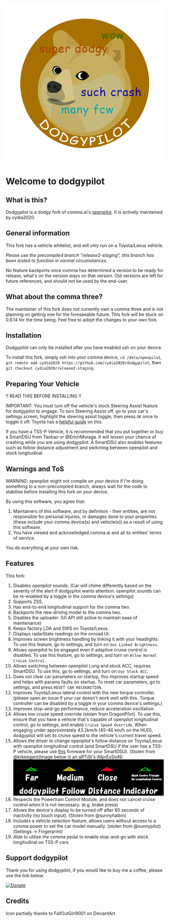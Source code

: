 ![icon partially thanks to FallOutGirl9001 on DeviantArt.](/dodgy_logo.png)
# Welcome to dodgypilot

## What is this?
Dodgypilot is a dodgy fork of comma.ai's [openpilot](https://openpilot.comma.ai). It is actively maintained by cydia2020.

## General information
This fork has a vehicle whitelist, and will only run on a Toyota/Lexus vehicle.

*Please use the precompiled branch "release2-staging", this branch has been tested to function in normal circumstances.*

No feature backports once comma has determined a version to be ready for release, what's on the version stays on that version.
Old versions are left for future references, and should not be used by the end-user.

## What about the comma three?
The maintainer of this fork does not currently own a comma three and is not planning on getting one for the foreseeable future. This fork will be stuck on 0.8.14 for the time being. Feel free to adopt the changes to your own fork.

## Installation
Dodgypilot can only be installed after you have enabled ssh on your device.

To install this fork, simply ssh into your comma device, `cd /data/openpilot`, `git remote add cydia2020 https://github.com/cydia2020/dodgypilot`, then `git checkout cydia2020/release2-staging`.

## Preparing Your Vehicle
‼️ READ THIS BEFORE INSTALLING ‼️

IMPORTANT: You must turn off the vehicle's stock Steering Assist feature for dodgypilot to engage. To turn Steering Assist off, go to your car's settings screen, highlight the steering assist toggle, then press `OK` once to toggle it off. Toyota has a [helpful guide](https://www.youtube.com/watch?v=qEvAua6oobA) on this.

If you have a TSS-P Vehicle, it is recommended that you put together or buy a SmartDSU from Taobao or @ErichMoraga. It will lessen your chance of crashing while you are using dodgypilot. A SmartDSU also enables features such as follow distance adjustment and switching between openpilot and stock longitudinal.

## Warnings and ToS
WARNING: openpilot might not compile on your device if I'm doing something to a non-precompiled branch, always wait for the code to stabilise before installing this fork on your device.

By using this software, you agree that:
1. Maintainers of this software, and by definition - their entities, are not responsible for personal injuries, or damages done to your properties (these include your comma device(s) and vehicle(s)) as a result of using this software.
2. You have viewed and acknowledged comma.ai and all its entities' terms of service.

You do everything at your own risk.

## Features
This fork:
1. Disables openpilot sounds. (Car will chime differently based on the severity of the alert if dodgypilot wants attention. openpilot sounds can be re-enabled by a toggle in the comma device's settings)
2. Supports ZSS.
3. Has end-to-end longitudinal support for the comma two.
4. Backports the new driving model to the comma two.
5. Disables the uploader. (UI API still active to maintain ease of maintenance)
6. Keeps factory LDA and SWS on Toyota/Lexus.
7. Displays radarState readings on the onroad UI.
8. Improves screen brightness handling by linking it with your headlights. To use this feature, go to settings, and turn on `Use Linked Brightness`.
9. Allows openpilot to be engaged even if adaptive cruise control is disabled. To use this feature, go to settings, and turn on `Allow Normal Cruise Control`.
10. Allows switching between openpilot Long and stock ACC, requires SmartDSU. To use this, go to settings, and turn on `Use Stock ACC`.
11. Does not clear car parameters on startup, this improves startup speed and helps with params faults on startup. To reset car parameters, go to settings, and press `RESET CAR RECOGNITION`.
12. Improves Toyota/Lexus lateral control with the new torque controller. (please open an issue if your car doesn't work well with this. Torque controller can be disabled by a toggle in your comma device's settings.)
13. Improves stop-and-go performance, reduce acceleration oscillation.
14. Allows low cruise speed override (stolen from DragonPilot). To use this, ensure that you have a vehicle that's capable of openpilot longitudinal control, go to settings, and enable `Cruise Speed Override`. When engaging under approximately 43.2km/h (45-46 km/h on the HUD), dodgypilot will set its cruise speed to the vehicle's current travel speed.
15. Allows the driver to change openpilot's follow distance on Toyota/Lexus with openpilot longitudinal control (and SmartDSU if the user has a TSS-P vehicle, please use [this](https://github.com/wocsor/panda/commit/0c10024d5250c737d5ae6b00f8d7c3341896b71f) firmware for your SmartDSU). (Stolen from @krkeegan)(Image below is an aRTiSt's iMprEsSioN)
![Distance Indicator](/follow_distance_indicator.png)
16. Respects the Powertrain Control Module, and does not cancel cruise control when it is not necessary. (e.g. brake press)
17. Allows the device's display to be turned off after 60 seconds of inactivity (no touch input). (Stolen from @sunnyhaibin)
18. Includes a vehicle selection feature, allows users without access to a comma power to set the car model manually. (stolen from @sunnypilot) (Settings -> Fingerprint)
19. Able to utilise the comma pedal to enable stop-and-go with stock longitudinal on TSS-P cars.

## Support dodgypilot
Thank you for using dodgypilot, if you would like to buy me a coffee, please use the link below.

[![Donate](https://img.shields.io/badge/Donate-PayPal-green.svg)](https://www.paypal.com/donate/?business=ZE32GX6TZNMCG&no_recurring=1&item_name=Buy+me+a+coffee+and+support+the+development+and+maintenance+of+dodgypilot.&currency_code=AUD)

## Credits
Icon partially thanks to FallOutGirl9001 on DeviantArt.

